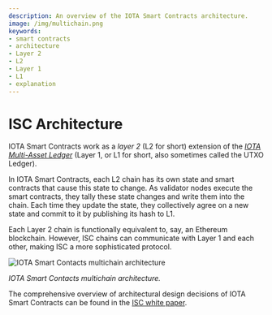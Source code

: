 ```yaml
---
description: An overview of the IOTA Smart Contracts architecture.
image: /img/multichain.png
keywords:
- smart contracts
- architecture
- Layer 2
- L2
- Layer 1
- L1
- explanation
---
```


# ISC Architecture

IOTA Smart Contracts work as a _layer 2_ (L2 for short) extension of the [_IOTA Multi-Asset Ledger_](https://github.com/lzpap/tips/blob/master/tips/TIP-0018/tip-0018.md) (Layer 1, or L1 for short, also sometimes called the UTXO Ledger).

In IOTA Smart Contracts, each L2 chain has its own state and smart contracts that cause this state to change.
As validator nodes execute the smart contracts, they tally these state changes and write them into the chain.
Each time they update the state, they collectively agree on a new state and commit to it by publishing its hash to L1.

Each Layer 2 chain is functionally equivalent to, say, an Ethereum blockchain.
However, ISC chains can communicate with Layer 1 and each other, making ISC a more sophisticated protocol.

![IOTA Smart Contacts multichain architecture](/img/multichain.png "Click to see the full-size image.")

*IOTA Smart Contacts multichain architecture.*

The comprehensive overview of architectural design decisions of IOTA Smart Contracts can be found in the 
[ISC white paper](https://files.iota.org/papers/ISC_WP_Nov_10_2021.pdf).
